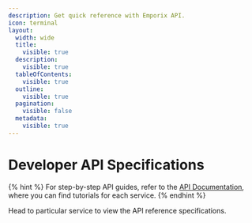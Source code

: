 ```yaml
---
description: Get quick reference with Emporix API.
icon: terminal
layout:
  width: wide
  title:
    visible: true
  description:
    visible: true
  tableOfContents:
    visible: true
  outline:
    visible: true
  pagination:
    visible: false
  metadata:
    visible: true
---
```


# Developer API Specifications

{% hint %} 
For step-by-step API guides, refer to the [API Documentation](https://app.gitbook.com/o/z8MNPigQv25NZe33g3AV/s/d4POTWomuSS7d3dnh4Dg/), where you can find tutorials for each service.
{% endhint %}


Head to particular service to view the API reference specifications.